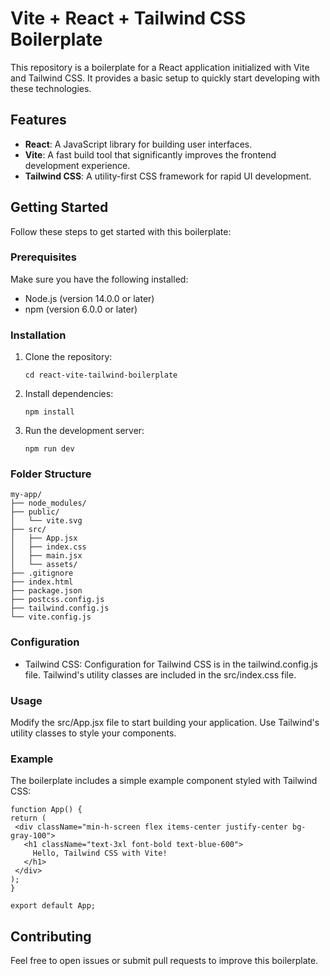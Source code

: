 # Vite + React + Tailwind CSS Boilerplate

This repository is a boilerplate for a React application initialized with Vite and Tailwind CSS. It provides a basic setup to quickly start developing with these technologies.

## Features

- **React**: A JavaScript library for building user interfaces.
- **Vite**: A fast build tool that significantly improves the frontend development experience.
- **Tailwind CSS**: A utility-first CSS framework for rapid UI development.

## Getting Started

Follow these steps to get started with this boilerplate:

### Prerequisites

Make sure you have the following installed:

- Node.js (version 14.0.0 or later)
- npm (version 6.0.0 or later)

### Installation

1. Clone the repository:
    ```git clone https://github.com/sabarixr/react-vite-tailwind-boilerplate.git
    cd react-vite-tailwind-boilerplate
    ```

2. Install dependencies:
    ```
    npm install
    ```

3. Run the development server:
    ```
    npm run dev
    ```

### Folder Structure

```
my-app/
├── node_modules/
├── public/
│   └── vite.svg
├── src/
│   ├── App.jsx
│   ├── index.css
│   ├── main.jsx
│   └── assets/
├── .gitignore
├── index.html
├── package.json
├── postcss.config.js
├── tailwind.config.js
└── vite.config.js
```

### Configuration

- Tailwind CSS: Configuration for Tailwind CSS is in the tailwind.config.js file. Tailwind's utility classes are included in the src/index.css file.

### Usage

Modify the src/App.jsx file to start building your application. Use Tailwind's utility classes to style your components.

### Example

The boilerplate includes a simple example component styled with Tailwind CSS:
```
function App() {
return (
 <div className="min-h-screen flex items-center justify-center bg-gray-100">
   <h1 className="text-3xl font-bold text-blue-600">
     Hello, Tailwind CSS with Vite!
   </h1>
 </div>
);
}

export default App;
```
## Contributing

Feel free to open issues or submit pull requests to improve this boilerplate.


